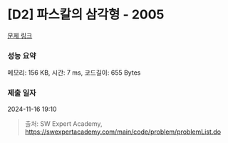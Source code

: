 # [D2] 파스칼의 삼각형 - 2005 

[문제 링크](https://swexpertacademy.com/main/code/problem/problemDetail.do?contestProbId=AV5P0-h6Ak4DFAUq) 

### 성능 요약

메모리: 156 KB, 시간: 7 ms, 코드길이: 655 Bytes

### 제출 일자

2024-11-16 19:10



> 출처: SW Expert Academy, https://swexpertacademy.com/main/code/problem/problemList.do